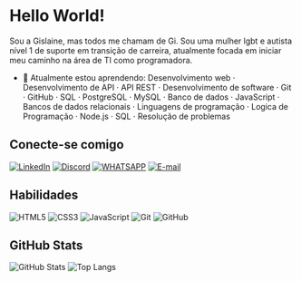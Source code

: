 # Hello World!

Sou a Gislaine, mas todos me chamam de Gi. 
Sou uma mulher lgbt e autista nível 1 de suporte em transição de carreira, atualmente focada em iniciar meu caminho na área de TI como programadora.

- 🌱 Atualmente estou aprendendo:
Desenvolvimento web · Desenvolvimento de API · API REST · Desenvolvimento de software · Git · GitHub · SQL · PostgreSQL · MySQL · Banco de dados · JavaScript · Bancos de dados relacionais · Linguagens de programação · Logica de Programação · Node.js · SQL · Resolução de problemas

## Conecte-se comigo
[![LinkedIn](https://img.shields.io/badge/LinkedIn-000?style=for-the-badge&logo=linkedin&logoColor=0E76A8)](https://www.linkedin.com/in/gislaine-sevirino-🏳️‍🌈♾️-0733a723)
[![Discord](https://img.shields.io/badge/Discord-000?style=for-the-badge&logo=discord)](https://www.discord.com/in/gsevirino/)
[![WHATSAPP](https://img.shields.io/badge/WhatsApp-25D366?style=for-the-badge&logo=whatsapp&logoColor=white)](https://wa.me/+5515981482008)
[![E-mail](https://img.shields.io/badge/Gmail-D14836?style=for-the-badge&logo=gmail&logoColor=white)](mailto:gislaine.sevirino@gmail.com)


## Habilidades
![HTML5](https://img.shields.io/badge/HTML5-000?style=for-the-badge&logo=html5)
![CSS3](https://img.shields.io/badge/CSS3-000?style=for-the-badge&logo=css3&logoColor=264CE4)
![JavaScript](https://img.shields.io/badge/JavaScript-000?style=for-the-badge&logo=javascript)
![Git](https://img.shields.io/badge/Git-000?style=for-the-badge&logo=git&logoColor=E94D5F)
![GitHub](https://img.shields.io/badge/GitHub-000?style=for-the-badge&logo=github&logoColor=30A3DC)

## GitHub Stats
![GitHub Stats](https://github-readme-stats.vercel.app/api?username=gsevirino&theme=transparent&bg_color=000&border_color=30A3DC&show_icons=true&icon_color=30A3DC&title_color=E94D5F&text_color=FFF)
![Top Langs](https://github-readme-stats-git-masterrstaa-rickstaa.vercel.app/api/top-langs/?username=gsevirino&bg_color=000&border_color=30A3DC&title_color=E94D5F&text_color=FFF)

